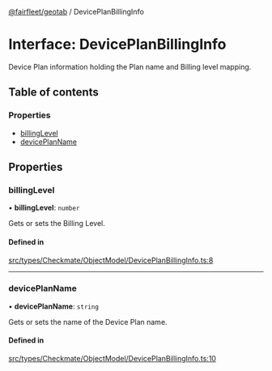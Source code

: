 [@fairfleet/geotab](../README.md) / DevicePlanBillingInfo

# Interface: DevicePlanBillingInfo

Device Plan information holding the Plan name and Billing level mapping.

## Table of contents

### Properties

- [billingLevel](DevicePlanBillingInfo.md#billinglevel)
- [devicePlanName](DevicePlanBillingInfo.md#deviceplanname)

## Properties

### billingLevel

• **billingLevel**: `number`

Gets or sets the Billing Level.

#### Defined in

[src/types/Checkmate/ObjectModel/DevicePlanBillingInfo.ts:8](https://github.com/fairfleet/geotab/blob/d57d931/src/types/Checkmate/ObjectModel/DevicePlanBillingInfo.ts#L8)

___

### devicePlanName

• **devicePlanName**: `string`

Gets or sets the name of the Device Plan name.

#### Defined in

[src/types/Checkmate/ObjectModel/DevicePlanBillingInfo.ts:10](https://github.com/fairfleet/geotab/blob/d57d931/src/types/Checkmate/ObjectModel/DevicePlanBillingInfo.ts#L10)
